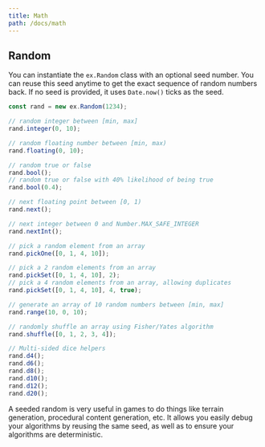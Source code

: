 ```yaml
---
title: Math
path: /docs/math
---
```


## Random

You can instantiate the `ex.Random` class with an optional seed number. You can
reuse this seed anytime to get the exact sequence of random numbers back. If no
seed is provided, it uses `Date.now()` ticks as the seed.

```ts
const rand = new ex.Random(1234);

// random integer between [min, max]
rand.integer(0, 10);

// random floating number between [min, max)
rand.floating(0, 10);

// random true or false
rand.bool();
// random true or false with 40% likelihood of being true
rand.bool(0.4);

// next floating point between [0, 1)
rand.next();

// next integer between 0 and Number.MAX_SAFE_INTEGER
rand.nextInt();

// pick a random element from an array
rand.pickOne([0, 1, 4, 10]);

// pick a 2 random elements from an array
rand.pickSet([0, 1, 4, 10], 2);
// pick a 4 random elements from an array, allowing duplicates
rand.pickSet([0, 1, 4, 10], 4, true);

// generate an array of 10 random numbers between [min, max]
rand.range(10, 0, 10);

// randomly shuffle an array using Fisher/Yates algorithm
rand.shuffle([0, 1, 2, 3, 4]);

// Multi-sided dice helpers
rand.d4();
rand.d6();
rand.d8();
rand.d10();
rand.d12();
rand.d20();
```

A seeded random is very useful in games to do things like terrain generation, procedural
content generation, etc. It allows you easily debug your algorithms by reusing
the same seed, as well as to ensure your algorithms are deterministic.

